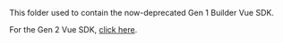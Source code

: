 This folder used to contain the now-deprecated Gen 1 Builder Vue SDK.

For the Gen 2 Vue SDK, [click here](https://github.com/khulnasoft/articulate/blob/main/packages/sdks/output/vue/).

